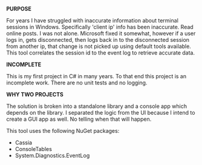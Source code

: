 **PURPOSE**

For years I have struggled with inaccurate information about terminal sessions in Windows. Specifically 'client ip' info has been inaccurate. Read online posts. I was not alone. Microsoft fixed it somewhat, however if a user logs in, gets disconnected, then logs back in to the disconnected session from another ip, that change is not picked up using default tools available. This tool correlates the session id to the event log to retrieve accurate data.

**INCOMPLETE**

This is my first project in C# in many years. To that end this project is an incomplete work. There are no unit tests and no logging. 

**WHY TWO PROJECTS**

The solution is broken into a standalone library and a console app which depends on the library. I separated the logic from the UI because I intend to create a GUI app as well. No telling when that will happen.

This tool uses the following NuGet packages:
- Cassia
- ConsoleTables
- System.Diagnostics.EventLog
